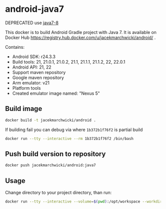 # android-java7
DEPRECATED use [java7-8](../java7-8/README.md)

This docker is to build Android Gradle project with Java 7.
It is available on Docker Hub https://registry.hub.docker.com/u/jacekmarchwicki/android/ .

Contains:

* Android SDK: r24.3.3
* Build tools: 21, 21.0.1, 21.0.2, 21.1, 21.1.1, 21.1.2, 22, 22.0.1
* Android API: 21, 22
* Support maven repository
* Google maven repository
* Arm emulator: v21
* Platform tools
* Created emulator image named: "Nexus 5"

## Build image

```bash
docker build -t jacekmarchwicki/android .
```

If building fail you can debug via where `1b372b1f76f2` is partial build

```bash
docker run --tty --interactive --rm 1b372b1f76f2 /bin/bash
```

## Push build version to repository

```bash
docker push jacekmarchwicki/android:java7
```

## Usage
Change directory to your project directory, than run:

```bash
docker run --tty --interactive --volume=$(pwd):/opt/workspace --workdir=/opt/workspace --rm jacekmarchwicki/android:java7  /bin/sh -c "./gradlew build"
```

